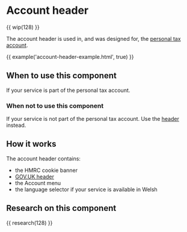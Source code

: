 # Account header

{{ wip(128) }}

The account header is used in, and was designed for, the [personal tax account](https://www.tax.service.gov.uk/personal-account).

{{ example('account-header-example.html', true) }}

## When to use this component

If your service is part of the personal tax account. 

### When not to use this component

If your service is not part of the personal tax account. Use the [header](/patterns/header/index.html) instead.

## How it works

The account header contains:

- the HMRC cookie banner
- [GOV.UK header](https://www.gov.uk/service-manual/design/add-the-govuk-header-and-footer)
- the Account menu
- the language selector if your service is available in Welsh

## Research on this component 

{{ research(128) }}